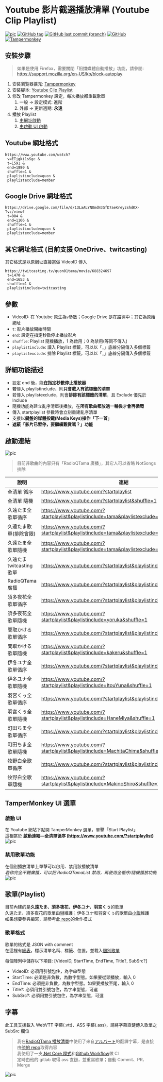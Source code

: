 ﻿# Youtube 影片截選播放清單 (Youtube Clip Playlist)

[![pic](pic/demo.png)](https://blog.maki0419.com/2020/12/userscript-youtube-clip-playlist.html)
[![GitHub tag](https://img.shields.io/github/tag/jim60105/YoutubeClipPlaylist?style=for-the-badge)](https://github.com/jim60105/YoutubeClipPlaylist/raw/master/YoutubeClipPlaylist.user.js)
[![GitHub last commit (branch)](https://img.shields.io/github/last-commit/jim60105/YoutubeClipPlaylist?label=LAST%20UPDATE&style=for-the-badge)](https://github.com/jim60105/YoutubeClipPlaylist/raw/master/YoutubeClipPlaylist.user.js)
[![GitHub](https://img.shields.io/github/license/jim60105/YoutubeClipPlaylist?style=for-the-badge)](https://github.com/jim60105/YoutubeClipPlaylist/blob/master/LICENSE)
[![Tampermonkey](https://img.shields.io/static/v1?style=for-the-badge&message=Tampermonkey&color=00485B&logo=Tampermonkey&logoColor=FFFFFF&label=)](https://www.tampermonkey.net/)

## 安裝步驟

> 如果是使用 Firefox，需要關閉「阻擋媒體自動播放」功能，請參閱: \
> <https://support.mozilla.org/en-US/kb/block-autoplay>

1. 安裝瀏覧器擴充: [Tampermonkey](https://www.tampermonkey.net/)
1. 安裝腳本: [Youtube Clip Playlist](https://github.com/jim60105/YoutubeClipPlaylist/raw/master/YoutubeClipPlaylist.user.js)
1. 修改 Tampermonkey 設定，每次播放都重載歌單
    1. 一般 → 設定模式: 進階
    2. 外部 → 更新週期: **永遠**
1. 播放 Playlist
    1. [由網址啟動](#啟動連結)
    2. [由啟動 UI 啟動](#啟動UI)

## Youtube 網址格式

    https://www.youtube.com/watch?
     v=ETjgki1sSgc &
     t=1591 &
     end=1880 &
     shuffle=1 &
     playlistinclude=quon &
     playlistexclude=member

## Google Drive 網址格式

    https://drive.google.com/file/d/13LaALYNOmdN3GfD7aeKreyzshdKX-Tvz/view?
     t=884 &
     end=1166 &
     shuffle=1 &
     playlistinclude=quon &
     playlistexclude=member

## 其它網址格式 (目前支援 OneDrive、twitcasting)

其它格式是以原網址直接當做 VideoID 傳入

    https://twitcasting.tv/quon01tama/movie/688324697
     t=1470 &
     end=1653 &
     shuffle=1 &
     playlistinclude=twitcasting

## 參數

-   VideoID: 在 Youtube 原生為`v`參數；Google Drive 是在路徑中；其它為原始網址
-   `t`: 影片播放開始時間
-   `end`: 設定在指定秒數停止播放影片
-   `shuffle`: Playlist 隨機播放，1 為啟用；0 為禁用(等同不傳入)
-   `playlistinclude`: 讀入 Playlist 標籤，可以以「\_」底線分隔傳入多個標籤
-   `playlistexclude`: 排除 Playlist 標籤，可以以「\_」底線分隔傳入多個標籤

## 詳細功能描述

-   設定 end 後，能**在指定秒數停止播放器**
-   若傳入 playlistinclude，則**只會載入有該標籤的清單**
-   若傳入 playlistexclude，則會**排除有該標籤的清單**，且 Exclude 優先於 Include
-   隨機功能為建立亂序清單後播放，在**所有歌曲都放過一輪後才會再循環**
-   傳入 startplaylist 參數時會立刻重建亂序清單
-   支援以**鍵盤的媒體按鍵(Media Keys)操作「下一首」**
-   **遮蔽「影片已暫停，要繼續觀賞嗎？」功能**

## 啟動連結

![pic](pic/bookmark.png)

> 目前非歌曲的內容只有「RadioQTama 廣播」，其它人可以省略 NotSongs 排除

| 說明                      | 連結                                                                                             |
| ------------------------- | ------------------------------------------------------------------------------------------------ |
| 全清單 循序               | <https://www.youtube.com/?startplaylist>                                                         |
| 全清單 隨機               | <https://www.youtube.com/?startplaylist&shuffle=1>                                               |
| 久遠たま全歌單循序        | <https://www.youtube.com/?startplaylist&playlistinclude=tama&playlistexclude=NotSongs>           |
| 久遠たま歌單(排除會限)    | <https://www.youtube.com/?startplaylist&playlistinclude=tama&playlistexclude=member_NotSongs>    |
| 久遠たま全歌單隨機        | <https://www.youtube.com/?startplaylist&playlistinclude=tama&playlistexclude=NotSongs&shuffle=1> |
| 久遠たま twitcasting 歌單 | <https://www.youtube.com/?startplaylist&playlistinclude=twitcasting>                             |
| RadioQTama 廣播           | <https://www.youtube.com/?startplaylist&playlistinclude=RadioQTama>                              |
| 須多夜花全歌單循序        | <https://www.youtube.com/?startplaylist&playlistinclude=yoruka>                                  |
| 須多夜花全歌單隨機        | <https://www.youtube.com/?startplaylist&playlistinclude=yoruka&shuffle=1>                        |
| 間取かける歌單循序        | <https://www.youtube.com/?startplaylist&playlistinclude=kakeru>                                  |
| 間取かける歌單隨機        | <https://www.youtube.com/?startplaylist&playlistinclude=kakeru&shuffle=1>                        |
| 伊冬ユナ全歌單循序        | <https://www.youtube.com/?startplaylist&playlistinclude=ItouYuna>                                |
| 伊冬ユナ全歌單隨機        | <https://www.youtube.com/?startplaylist&playlistinclude=ItouYuna&shuffle=1>                      |
| 羽宮くぅ全歌單循序        | <https://www.youtube.com/?startplaylist&playlistinclude=HaneMiya>                                |
| 羽宮くぅ全歌單隨機        | <https://www.youtube.com/?startplaylist&playlistinclude=HaneMiya&shuffle=1>                      |
| 町田ちま全歌單循序        | <https://www.youtube.com/?startplaylist&playlistinclude=MachitaChima>                            |
| 町田ちま全歌單隨機        | <https://www.youtube.com/?startplaylist&playlistinclude=MachitaChima&shuffle=1>                  |
| 牧野白全歌單循序          | <https://www.youtube.com/?startplaylist&playlistinclude=MakinoShiro>                             |
| 牧野白全歌單隨機          | <https://www.youtube.com/?startplaylist&playlistinclude=MakinoShiro&shuffle=1>                   |

## TamperMonkey UI 選單

### 啟動 UI

在 Youtube 網站下點開 TamperMonkey 選單，單擊「Start Playlist」 \
這相當於 **啟動連結—全清單循序 (<https://www.youtube.com/?startplaylist>)** \
![pic](pic/UI1.png)

### 禁用歌單功能

在個別播放清單上單擊可以啟用、禁用該播放清單 \
_若你完全不聽廣播，可以把 RadioQTamaList 禁用，再使用全循序/隨機播放功能_ \
![pic](pic/UI2.png)

## 歌單(Playlist)

目前內建的是**久遠たま、須多夜花、伊冬ユナ、羽宮くぅ**的歌單\
久遠たま、須多夜花的歌單由[琳](https://twitter.com/jim60105)維護；伊冬ユナ和羽宮くぅ的歌單由[小飯](https://twitter.com/LittleRice1007)維護\
如果想要參與編寫，請參考[此 repo](https://github.com/jim60105/Playlists)的合作模式

### 歌單格式

歌單的格式是 JSON with comment \
在這裡有[總表](https://github.com/jim60105/Playlists/blob/master/Playlists.jsonc)，標示清單名稱、標籤、位置，並載入[個別歌單](https://github.com/jim60105/Playlists/blob/master/QuonTama/QuonTamaSongList.jsonc)

每個陣列中儲存以下項目: [VideoID, StartTime, EndTime, Title?, SubSrc?]

-   VideoID: 必須用引號包住，為字串型態
-   StartTime: 必須是非負數，為數字型態。如果要從頭播放，輸入 0
-   EndTime: 必須是非負數，為數字型態。如果要播放至尾，輸入 0
-   Title?: 必須用雙引號包住，為字串型態，可選
-   SubSrc?: 必須用雙引號包住，為字串型態，可選

## 字幕

此工具支援載入 WebVTT 字幕(.vtt)、ASS 字幕(.ass)，請將字幕直鏈傳入歌單之 SubSrc 欄位

> 我在[RadioQTama 播放清單](https://www.youtube.com/?startplaylist&playlistinclude=RadioQTama)中使用了來自[アルバート](https://twitter.com/alubto)的翻譯字幕，是直接由[他的 repo](https://gitlab.com/alubaato/tama-subs)取得內容\
> 我使用了一支[.Net Core 程式](https://github.com/jim60105/Playlists/blob/master/QuonTama/CreateRadioQTamaSubtitles/CreateRadioQTamaSubtitles/Program.cs)和[Github Workflow](https://github.com/jim60105/Playlists/blob/master/.github/workflows/CreateRadioQTamaSubtitles.yml)做 CI\
> 定時由他的 gitlab 取得 ass 直鏈，並重寫歌單；自動 Commit、PR、Merge

![pic](pic/sub.png)
